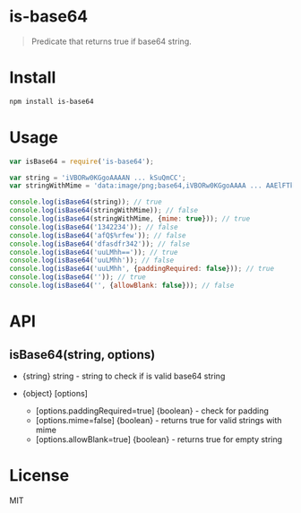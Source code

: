 # is-base64

> Predicate that returns true if base64 string.

# Install

```bash
npm install is-base64
```

# Usage

```javascript
var isBase64 = require('is-base64');

var string = 'iVBORw0KGgoAAAAN ... kSuQmCC';
var stringWithMime = 'data:image/png;base64,iVBORw0KGgoAAAA ... AAElFTkSuQmCC';

console.log(isBase64(string)); // true
console.log(isBase64(stringWithMime)); // false
console.log(isBase64(stringWithMime, {mime: true})); // true
console.log(isBase64('1342234')); // false
console.log(isBase64('afQ$%rfew')); // false
console.log(isBase64('dfasdfr342')); // false
console.log(isBase64('uuLMhh==')); // true
console.log(isBase64('uuLMhh')); // false
console.log(isBase64('uuLMhh', {paddingRequired: false})); // true
console.log(isBase64('')); // true
console.log(isBase64('', {allowBlank: false})); // false
```

# API

## isBase64(string, options)

- {string} string - string to check if is valid base64 string

- {object} [options]
    - [options.paddingRequired=true] {boolean} - check for padding
    - [options.mime=false] {boolean} - returns true for valid strings with mime
    - [options.allowBlank=true] {boolean} - returns true for empty string

# License

MIT
